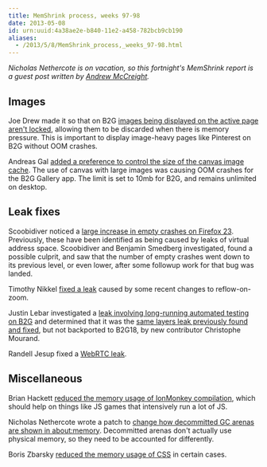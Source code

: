```yaml
---
title: MemShrink process, weeks 97-98
date: 2013-05-08
id: urn:uuid:4a38ae2e-b840-11e2-a458-782bcb9cb190
aliases:
  - /2013/5/8/MemShrink_process,_weeks_97-98.html
---
```


*Nicholas Nethercote is on vacation, so this fortnight's MemShrink report is a
guest post written by [Andrew McCreight][mccr8-twitter].*

## Images

Joe Drew made it so that on B2G [images being displayed on the active page aren't locked](https://bugzilla.mozilla.org/show_bug.cgi?id=862970), allowing them to be discarded when there is memory pressure.  This is important to display image-heavy pages like Pinterest on B2G without OOM crashes.

Andreas Gal [added a preference to control the size of the canvas image cache](https://bugzilla.mozilla.org/show_bug.cgi?id=865929).  The use of canvas with large images was causing OOM crashes for the B2G Gallery app. The limit is set to 10mb for B2G, and remains unlimited on desktop.

## Leak fixes

Scoobidiver noticed a [large increase in empty crashes on Firefox 23](https://bugzilla.mozilla.org/show_bug.cgi?id=866526).  Previously, these have been identified as being caused by leaks of virtual address space.  Scoobidiver and Benjamin Smedberg investigated, found a possible culprit, and saw that the number of empty crashes went down to its previous level, or even lower, after some followup work for that bug was landed.

Timothy Nikkel [fixed a leak](https://bugzilla.mozilla.org/show_bug.cgi?id=864448) caused by some recent changes to reflow-on-zoom.

Justin Lebar investigated a [leak involving long-running automated testing on B2G](https://bugzilla.mozilla.org/show_bug.cgi?id=861492) and determined that it was the [same layers leak previously found and fixed](https://bugzilla.mozilla.org/show_bug.cgi?id=856080), but not backported to B2G18, by new contributor Christophe Mourand.

Randell Jesup fixed a [WebRTC leak](https://bugzilla.mozilla.org/show_bug.cgi?id=862302).

## Miscellaneous

Brian Hackett [reduced the memory usage of IonMonkey compilation](https://bugzilla.mozilla.org/show_bug.cgi?id=804676), which should help on things like JS games that intensively run a lot of JS.

Nicholas Nethercote wrote a patch to [change how decommitted GC arenas are shown in about:memory](https://bugzilla.mozilla.org/show_bug.cgi?id=831588).  Decommitted arenas don't actually use physical memory, so they need to be accounted for differently.

Boris Zbarsky [reduced the memory usage of CSS](https://bugzilla.mozilla.org/show_bug.cgi?id=799816) in certain cases.

[mccr8-twitter]: https://twitter.com/amccreight
